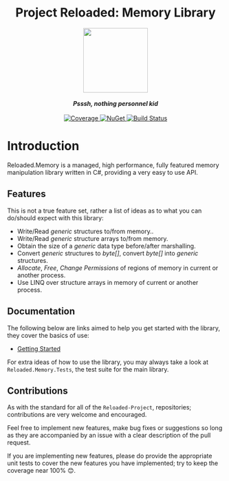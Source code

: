 

<div align="center">
	<h1>Project Reloaded: Memory Library</h1>
	<img src="https://i.imgur.com/BjPn7rU.png" width="150" align="center" />
	<br/> <br/>
	<strong><i>Psssh, nothing personnel kid</i></strong>
	<br/> <br/>
	<!-- Coverage -->
	<a href="https://codecov.io/gh/Reloaded-Project/Reloaded.Memory">
		<img src="https://codecov.io/gh/Reloaded-Project/Reloaded.Memory/branch/master/graph/badge.svg" alt="Coverage" />
	</a>
	<!-- NuGet -->
	<a href="https://www.nuget.org/packages/Reloaded.Memory">
		<img src="https://img.shields.io/nuget/v/Reloaded.Memory.svg" alt="NuGet" />
	</a>
	<!-- Build Status -->
	<a href="https://ci.appveyor.com/project/sewer56lol/reloaded-memory">
		<img src="https://ci.appveyor.com/api/projects/status/qlks2pma4lrr6c4f?svg=true" alt="Build Status" />
	</a>
</div>

# Introduction
Reloaded.Memory is a managed, high performance, fully featured memory manipulation library written in C#, providing a very easy to use API.

## Features
This is not a true feature set, rather a list of ideas as to what you can do/should expect with this library:

+ Write/Read *generic* structures to/from memory..
+ Write/Read *generic* structure arrays to/from memory.
+ Obtain the size of a *generic* data type before/after marshalling.
+ Convert *generic* structures to *byte[]*, convert *byte[]* into *generic* structures.
+ *Allocate*, *Free*, *Change Permissions* of regions of memory in current or another process.
+ Use LINQ over structure arrays in memory of current or another process. 

## Documentation

The following below are links aimed to help you get started with the library, they cover the basics of use:

+ [Getting Started](https://github.com/Reloaded-Project/Reloaded.Memory/blob/master/Docs/Getting-Started.md)

For extra ideas of how to use the library, you may always take a look at `Reloaded.Memory.Tests`, the test suite for the main library.

## Contributions
As with the standard for all of the `Reloaded-Project`, repositories; contributions are very welcome and encouraged.

Feel free to implement new features, make bug fixes or suggestions so long as they are accompanied by an issue with a clear description of the pull request.

If you are implementing new features, please do provide the appropriate unit tests to cover the new features you have implemented; try to keep the coverage near 100% 😊.
